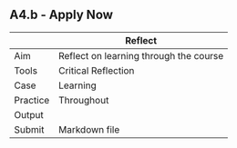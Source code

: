 ## A4.b - Apply Now

|          |  Reflect |
|----      |-----|
|  Aim     | Reflect on learning through the course  |
| Tools    | Critical Reflection |
| Case     | Learning |
| Practice | Throughout |
| Output   |  |
| Submit   | Markdown file |


<!-- Assignemnt 2024

Peer Review considerations from Week 13: 
  1. How have the developmental stages and functions of different APs been integrated into the project? <br />
  2. What is advantageous about the idea this group has explored ? <br />
  3. What are the limitations can you identify in this groups project ? <br />
  
NB: Add the group name you are reviewing as 'Project Team X review of Project Team X'’ <br />

You should individually reflect on the following: <br />

  5. What you have learnt in the course? <br />
  6. How you might apply this in the future? <br />
  7. Further challenges that the Agile Prototyping Methodology raises that need to be solved? <br />
  8. Further challenges in the Common Building Growth Stages ? <br />
  9. Advantages of the Common Building Growth Stages?  <br />
  10. What limitations/challenges that are in applying the projects to the course Advanced Building Design 2025 ? <br />
  
Peer review and Individual reflection submitted together in **one file**. Make sure your name and student number is written at the top of the individual reflection when submitting. <br />

Submit: Markdown in DTU Learn / Github link
-->

<!--
In this final assignment you will give a class presentation where you give an outline of:
1. Your futures + gaps (A1)
2. Requirements + Genes (A2)
3. Your solution + tests/methodology (A3)
4. Your reflections (A4)

You don't have to hand in your presentation, but you will be given an assignment (passive feedback) during the presentation, which you have to hand in (this will be presented at the beginning of the presentation day).
-->

